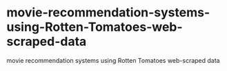 # movie-recommendation-systems-using-Rotten-Tomatoes-web-scraped-data
movie recommendation systems using Rotten Tomatoes web-scraped data
